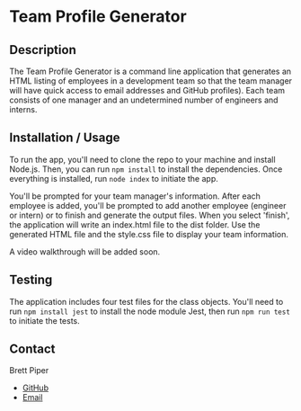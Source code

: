 # Team Profile Generator

## Description

The Team Profile Generator is a command line application that generates an HTML listing of employees in a development team so that the team manager will have quick access to email addresses and GitHub profiles). Each team consists of one manager and an undetermined number of engineers and interns.

## Installation / Usage

To run the app, you'll need to clone the repo to your machine and install Node.js. Then, you can run `npm install` to install the dependencies. Once everything is installed, run `node index` to initiate the app.

You'll be prompted for your team manager's information. After each employee is added, you'll be prompted to add another employee (engineer or intern) or to finish and generate the output files. When you select 'finish', the application will write an index.html file to the dist folder. Use the generated HTML file and the style.css file to display your team information.

A video walkthrough will be added soon.

## Testing

The application includes four test files for the class objects. You'll need to run `npm install jest` to install the node module Jest, then run `npm run test` to initiate the tests.

## Contact

Brett Piper

- [GitHub](https://github.com/bpiper91)
- [Email](mailto:bpiper91@gmail.com)
